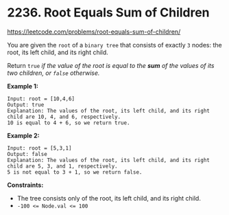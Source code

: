 # 2236. Root Equals Sum of Children

https://leetcode.com/problems/root-equals-sum-of-children/

You are given the `root` of a `binary tree` that consists of exactly `3` nodes: the root, its left child, and its right child.

Return `true` _if the value of the root is equal to the **sum** of the values of its two children, or `false` otherwise._



**Example 1:**

```
Input: root = [10,4,6]
Output: true
Explanation: The values of the root, its left child, and its right child are 10, 4, and 6, respectively.
10 is equal to 4 + 6, so we return true.
```
**Example 2:**

```
Input: root = [5,3,1]
Output: false
Explanation: The values of the root, its left child, and its right child are 5, 3, and 1, respectively.
5 is not equal to 3 + 1, so we return false.
```

**Constraints:**

- The tree consists only of the root, its left child, and its right child.
- `-100 <= Node.val <= 100`